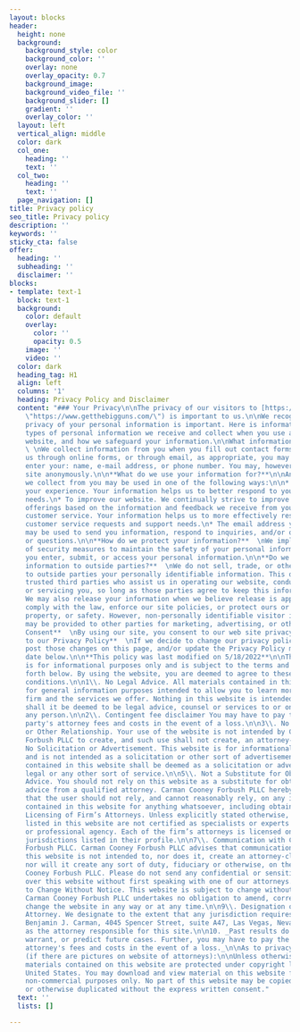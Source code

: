 ```yaml
---
layout: blocks
header:
  height: none
  background:
    background_style: color
    background_color: ''
    overlay: none
    overlay_opacity: 0.7
    background_image: 
    background_video_file: ''
    background_slider: []
    gradient: ''
    overlay_color: ''
  layout: left
  vertical_align: middle
  color: dark
  col_one:
    heading: ''
    text: ''
  col_two:
    heading: ''
    text: ''
  page_navigation: []
title: Privacy policy
seo_title: Privacy policy
description: ''
keywords: ''
sticky_cta: false
offer:
  heading: ''
  subheading: ''
  disclaimer: ''
blocks:
- template: text-1
  block: text-1
  background:
    color: default
    overlay:
      color: ''
      opacity: 0.5
    image: ''
    video: ''
  color: dark
  heading_tag: H1
  align: left
  columns: '1'
  heading: Privacy Policy and Disclaimer
  content: "### Your Privacy\n\nThe privacy of our visitors to [https://www.getthebigguns.com/](https://www.getthebigguns.com/
    \"https://www.getthebigguns.com/\") is important to us.\n\nWe recognize that the
    privacy of your personal information is important. Here is information on what
    types of personal information we receive and collect when you use and visit our
    website, and how we safeguard your information.\n\nWhat information do we collect?
    \ \nWe collect information from you when you fill out contact forms. When contacting
    us through online forms, or through email, as appropriate, you may be asked to
    enter your: name, e-mail address, or phone number. You may, however, visit our
    site anonymously.\n\n**What do we use your information for?**\n\nAny of the information
    we collect from you may be used in one of the following ways:\n\n* To personalize
    your experience. Your information helps us to better respond to your individual
    needs.\n* To improve our website. We continually strive to improve our website
    offerings based on the information and feedback we receive from you.\n* To improve
    customer service. Your information helps us to more effectively respond to your
    customer service requests and support needs.\n* The email address you provide
    may be used to send you information, respond to inquiries, and/or other requests
    or questions.\n\n**How do we protect your information?**  \nWe implement a variety
    of security measures to maintain the safety of your personal information when
    you enter, submit, or access your personal information.\n\n**Do we disclose any
    information to outside parties?**  \nWe do not sell, trade, or otherwise transfer
    to outside parties your personally identifiable information. This does not include
    trusted third parties who assist us in operating our website, conducting our business,
    or servicing you, so long as those parties agree to keep this information confidential.
    We may also release your information when we believe release is appropriate to
    comply with the law, enforce our site policies, or protect ours or others rights,
    property, or safety. However, non-personally identifiable visitor information
    may be provided to other parties for marketing, advertising, or other uses.\n\n**Your
    Consent**  \nBy using our site, you consent to our web site privacy policy.\n\n**Changes
    to our Privacy Policy**  \nIf we decide to change our privacy policy, we will
    post those changes on this page, and/or update the Privacy Policy modification
    date below.\n\n**This policy was last modified on 5/18/2022**\n\nThis website
    is for informational purposes only and is subject to the terms and condition set
    forth below. By using the website, you are deemed to agree to these terms and
    conditions.\n\n1\\. No Legal Advice. All materials contained in this website are
    for general information purposes intended to allow you to learn more about our
    firm and the services we offer. Nothing in this website is intended to be nor
    shall it be deemed to be legal advice, counsel or services to or on behalf of
    any person.\n\n2\\. Contingent fee disclaimer You may have to pay the opposing
    party's attorney fees and costs in the event of a loss.\n\n3\\. No Attorney-Client
    or Other Relationship. Your use of the website is not intended by Carman Cooney
    Forbush PLLC to create, and such use shall not create, an attorney-client relationship.\n\n4\\.
    No Solicitation or Advertisement. This website is for informational purposes only
    and is not intended as a solicitation or other sort of advertisement. Nothing
    contained in this website shall be deemed as a solicitation or advertisement for
    legal or any other sort of service.\n\n5\\. Not a Substitute for Obtaining Legal
    Advice. You should not rely on this website as a substitute for obtaining legal
    advice from a qualified attorney. Carman Cooney Forbush PLLC hereby gives notice
    that the user should not rely, and cannot reasonably rely, on any information
    contained in this website for anything whatsoever, including obtaining legal advice.\n\n6\\.
    Licensing of Firm’s Attorneys. Unless explicitly stated otherwise, the attorneys
    listed in this website are not certified as specialists or experts by any governmental
    or professional agency. Each of the firm’s attorneys is licensed only in those
    jurisdictions listed in their profile.\n\n7\\. Communication with Carman Cooney
    Forbush PLLC. Carman Cooney Forbush PLLC advises that communication sent through
    this website is not intended to, nor does it, create an attorney-client relationship,
    nor will it create any sort of duty, fiduciary or otherwise, on the part of Carman
    Cooney Forbush PLLC. Please do not send any confidential or sensitive information
    over this website without first speaking with one of our attorneys.\n\n8\\. Subject
    to Change Without Notice. This website is subject to change without notice, but
    Carman Cooney Forbush PLLC undertakes no obligation to amend, correct, or otherwise
    change the website in any way or at any time.\n\n9\\. Designation of Responsible
    Attorney. We designate to the extent that any jurisdiction requires designation,
    Benjamin J. Carman, 4045 Spencer Street, suite A47, Las Vegas, Nevada, 89119,
    as the attorney responsible for this site.\n\n10. _Past results do not guarantee,
    warrant, or predict future cases. Further, you may have to pay the other sides
    attorney's fees and costs in the event of a loss._\n\nAs to privacy of employees
    (if there are pictures on website of attorneys):\n\nUnless otherwise noted, all
    materials contained on this website are protected under copyright laws of the
    United States. You may download and view material on this website for your personal,
    non-commercial purposes only. No part of this website may be copied, reproduced,
    or otherwise duplicated without the express written consent."
  text: ''
  lists: []

---
```

